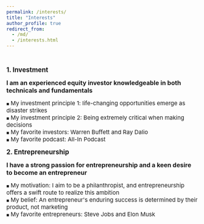 ```yaml
---
permalink: /interests/
title: "Interests"
author_profile: true
redirect_from: 
  - /md/
  - /interests.html
---
```


<style>
.custom-bullet {
    list-style-type: none;
    padding-left: 0;
}

.custom-bullet li::before {
    content: "\25A0"; /* Unicode character for a small square */
    font-size: 8px; /* Adjust this value to change the icon size */
    margin-right: 0.5em; /* Adjust this value to control the spacing */
}
</style>

<br>

<span style="font-size: 17px;"><strong>1. Investment</strong></span>
<ul class="custom-bullet">
  <span style="font-size: 16px;"><strong>I am an experienced equity investor knowledgeable in both technicals and fundamentals</strong></span>
    <ul class="custom-bullet">
      <li><span style="font-size: 15px; ">My investment principle 1: life-changing opportunities emerge as disaster strikes</span></li>
      <li><span style="font-size: 15px; ">My investment principle 2: Being extremely critical when making decisions</span></li>
      <li><span style="font-size: 15px; ">My favorite investors: Warren Buffett and Ray Dalio</span></li>
      <li><span style="font-size: 15px; ">My favorite podcast: All-In Podcast</span></li>
     </ul>
</ul>
 
<span style="font-size: 17px;"><strong>2. Entrepreneurship</strong></span>
<ul class="custom-bullet">
  <span style="font-size: 16px;"><strong>I have a strong passion for entrepreneurship and a keen desire to become an entrepreneur</strong></span>
    <ul class="custom-bullet">
      <li><span style="font-size: 15px; ">My motivation: I aim to be a philanthropist, and entrepreneurship offers a swift route to realize this ambition</span></li>
      <li><span style="font-size: 15px; ">My belief: An entrepreneur's enduring success is determined by their product, not marketing</span></li>
      <li><span style="font-size: 15px; ">My favorite entrepreneurs: Steve Jobs and Elon Musk</span></li> 
     </ul>
</ul>















